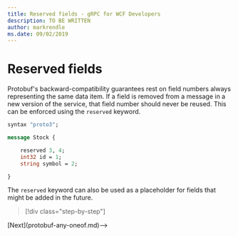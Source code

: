 ```yaml
---
title: Reserved fields - gRPC for WCF Developers
description: TO BE WRITTEN
author: markrendle
ms.date: 09/02/2019
---
```


# Reserved fields

Protobuf's backward-compatibility guarantees rest on field numbers always representing the same data item. If a field is removed from a message in a new version of the service, that field number should never be reused. This can be enforced using the `reserved` keyword.

```protobuf
syntax "proto3";

message Stock {

    reserved 3, 4;
    int32 id = 1;
    string symbol = 2;

}
```

The `reserved` keyword can also be used as a placeholder for fields that might be added in the future.

>[!div class="step-by-step"]
<!-->[Next](protobuf-any-oneof.md)-->
